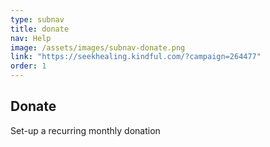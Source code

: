 ```yaml
---
type: subnav
title: donate
nav: Help
image: /assets/images/subnav-donate.png
link: "https://seekhealing.kindful.com/?campaign=264477"
order: 1
---
```


## Donate

Set-up a recurring monthly donation

